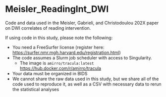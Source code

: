 # Meisler_ReadingInt_DWI
Code and data used in the Meisler, Gabrieli, and Christodoulou 202X paper on DWI correlates of reading intervention.

If using code in this study, please note the following:
- You need a FreeSurfer license (register here: https://surfer.nmr.mgh.harvard.edu/registration.html)
- The code assumes a Slurm job scheduler with access to Singularity.
  - The image is `amirro/tracula:latest` https://hub.docker.com/r/amirro/tracula
- Your data must be organized in BIDS
- We cannot share the raw data used in this study, but we share all of the code used to reproduce it, as well as a CSV with necessary data to rerun the statistical analyses
 
